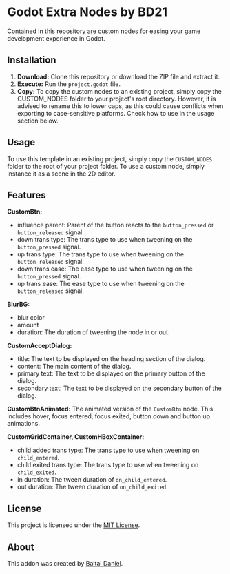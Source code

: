 # Godot Extra Nodes by BD21

Contained in this repository are custom nodes for easing your game development experience in Godot.

## Installation

1. **Download:** Clone this repository or download the ZIP file and extract it.
2. **Execute:** Run the `project.godot` file.
3. **Copy:** To copy the custom nodes to an existing project, simply copy the CUSTOM_NODES folder to your project's root directory. However, it is advised to rename this to lower caps, as this could cause conflicts when exporting to case-sensitive platforms. Check how to use in the usage section below.

## Usage

To use this template in an existing project, simply copy the `CUSTOM_NODES` folder to the root of your project folder. To use a custom node, simply instance it as a scene in the 2D editor.

## Features

**CustomBtn:**
- influence parent: Parent of the button reacts to the `button_pressed` or `button_released` signal.
- down trans type: The trans type to use when tweening on the `button_pressed` signal.
- up trans type: The trans type to use when tweening on the `button_released` signal.
- down trans ease: The ease type to use when tweening on the `button_pressed` signal.
- up trans ease: The ease type to use when tweening on the `button_released` signal.

**BlurBG:**
- blur color
- amount
- duration: The duration of tweening the node in or out.

**CustomAcceptDialog:**
- title: The text to be displayed on the heading section of the dialog.
- content: The main content of the dialog.
- primary text: The text to be displayed on the primary button of the dialog.
- secondary text: The text to be displayed on the secondary button of the dialog.

**CustomBtnAnimated:**
  The animated version of the `CustomBtn` node. This includes hover, focus entered, focus exited, button down and button up animations.

**CustomGridContainer, CustomHBoxContainer:**
- child added trans type: The trans type to use when tweening on `child_entered`.
- child exited trans type: The trans type to use when tweening on `child_exited`.
- in duration: The tween duration of `on_child_entered`.
- out duration: The tween duration of `on_child_exited`.

## License

This project is licensed under the [MIT License](LICENSE).

## About

This addon was created by [Baltai Daniel](https://github.com/BaltaiDaniel).
